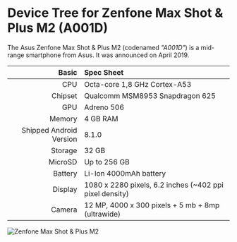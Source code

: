 Device Tree for Zenfone Max Shot & Plus M2 (A001D)
===========================================

The Asus Zenfone Max Shot & Plus M2 (codenamed _"A001D"_) is a mid-range smartphone from Asus.
It was announced on April 2019.

Basic   | Spec Sheet
-------:|:-------------------------
CPU     | Octa-core 1,8 GHz Cortex-A53
Chipset | Qualcomm MSM8953 Snapdragon 625
GPU     | Adreno 506
Memory  | 4 GB RAM
Shipped Android Version | 8.1.0
Storage | 32 GB
MicroSD | Up to 256 GB
Battery | Li-Ion 4000mAh battery
Display | 1080 x 2280 pixels, 6.2 inches (~402 ppi pixel density)
Camera  | 12 MP, 4000 x 300 pixels + 5 mb + 8mp (ultrawide) 


![Zenfone Max Shot & Plus M2](https://fdn2.gsmarena.com/vv/pics/asus/asus-zenfone-max-shot-1.jpg "Zenfone Max Shot & Plus M2")
